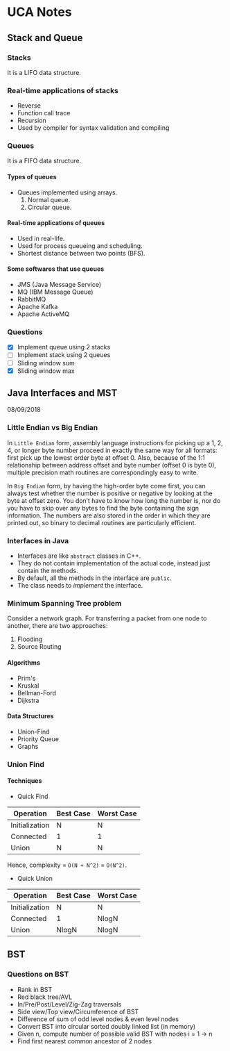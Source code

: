 # UCA Notes

## Stack and Queue

### Stacks

It is a LIFO data structure.

### Real-time applications of stacks

- Reverse
- Function call trace
- Recursion
- Used by compiler for syntax validation and compiling

### Queues

It is a FIFO data structure.

#### Types of queues

- Queues implemented using arrays.
    1. Normal queue.
    1. Circular queue.

#### Real-time applications of queues

- Used in real-life.
- Used for process queueing and scheduling.
- Shortest distance between two points (BFS).

#### Some softwares that use queues

- JMS (Java Message Service)
- MQ (IBM Message Queue)
- RabbitMQ
- Apache Kafka
- Apache ActiveMQ

### Questions

- [x] Implement queue using 2 stacks
- [ ] Implement stack using 2 queues
- [ ] Sliding window sum
- [x] Sliding window max

## Java Interfaces and MST

08/09/2018

### Little Endian vs Big Endian

In `Little Endian` form, assembly language instructions for picking up a 1, 2,
4, or longer byte number proceed in exactly the same way for all formats: first
pick up the lowest order byte at offset 0. Also, because of the 1:1
relationship between address offset and byte number (offset 0 is byte 0),
multiple precision math routines are correspondingly easy to write.

In `Big Endian` form, by having the high-order byte come first, you can always
test whether the number is positive or negative by looking at the byte at
offset zero. You don’t have to know how long the number is, nor do you have to
skip over any bytes to find the byte containing the sign information. The
numbers are also stored in the order in which they are printed out, so binary
to decimal routines are particularly efficient.

### Interfaces in Java

- Interfaces are like `abstract` classes in C++.
- They do not contain implementation of the actual code, instead just contain
    the methods.
- By default, all the methods in the interface are `public`.
- The class needs to _implement_ the interface.

### Minimum Spanning Tree problem

Consider a network graph. For transferring a packet from one node to another,
there are two approaches:

1. Flooding
1. Source Routing

#### Algorithms

- Prim's
- Kruskal
- Bellman-Ford
- Dijkstra

#### Data Structures

- Union-Find
- Priority Queue
- Graphs

### Union Find

#### Techniques

- Quick Find

| Operation | Best Case | Worst Case |
| --- | --- | --- |
| Initialization | N | N |
| Connected | 1 | 1 |
| Union | N | N |

Hence, complexity = `O(N + N^2)` = `O(N^2)`.

- Quick Union

| Operation | Best Case | Worst Case |
| --- | --- | --- |
| Initialization | N | N |
| Connected | 1 | NlogN |
| Union | NlogN | NlogN |

## BST

### Questions on BST

- Rank in BST
- Red black tree/AVL
- In/Pre/Post/Level/Zig-Zag traversals
- Side view/Top view/Circumference of BST
- Difference of sum of odd level nodes & even level nodes
- Convert BST into circular sorted doubly linked list (in memory)
- Given n, compute number of possible valid BST with nodes i = 1 -> n
- Find first nearest common ancestor of 2 nodes

